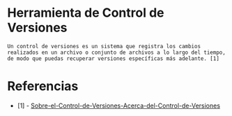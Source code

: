 
# Herramienta de Control de Versiones

    Un control de versiones es un sistema que registra los cambios realizados en un archivo o conjunto de archivos a lo largo del tiempo, de modo que puedas recuperar versiones específicas más adelante. [1]



 # Referencias

- [1] - [Sobre-el-Control-de-Versiones-Acerca-del-Control-de-Versiones](https://git-scm.com/book/es/v2/Inicio---Sobre-el-Control-de-Versiones-Acerca-del-Control-de-Versiones)
